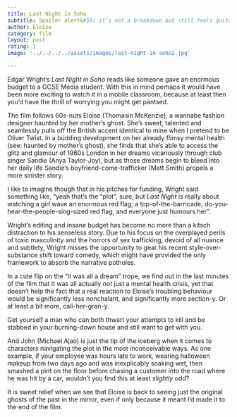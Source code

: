 ```yaml
---
title: Last Night in Soho
subtitle: Spoiler alert&#58; it’s not a breakdown but still feels quite a lot like a breakdown
author: Eloise 
category: film
layout: post
rating: 1
image: '../../../../assets/images/last-night-in-soho2.jpg'

---
```

Edgar Wright’s _Last Night in Soho_ reads like someone gave an enormous budget to a GCSE Media student. With this in mind perhaps it would have been more exciting to watch it in a mobile classroom, because at least then you’d have the thrill of worrying you might get pantsed. 


The film follows 60s-nuts Eloise (Thomasin McKenzie), a wannabe fashion designer haunted by her mother’s ghost. She’s sweet, talented and seamlessly pulls off the British accent identical to mine when I pretend to be Oliver Twist. In a budding development on her already flimsy mental health (see: haunted by mother’s ghost), she finds that she’s able to access the glitz and glamour of 1960s London in her dreams vicariously through club singer Sandie (Anya Taylor-Joy), but as those dreams begin to bleed into her daily life Sandie’s boyfriend-come-trafficker (Matt Smith) propels a more sinister story. 


I like to imagine though that in his pitches for funding, Wright said something like, “yeah that’s the “plot”, sure, but _Last Night_ is really about watching a girl wave an enormous red flag; a top-of-the-barricade, do-you-hear-the-people-sing-sized red flag, and everyone just humours her”. 


Wright’s editing and insane budget has become no more than a kitsch distraction to his senseless story. Due to his focus on the overplayed perils of toxic masculinity and the horrors of sex trafficking, devoid of all nuance and subtlety, Wright misses the opportunity to gear his recent style-over-substance shift toward comedy, which might have provided the only framework to absorb the narrative potholes. 


In a cute flip on the “it was all a dream” trope, we find out in the last minutes of the film that it was all actually _not_ just a mental health crisis, yet that doesn’t help the fact that a real reaction to Eloise’s troubling behaviour would be significantly less nonchalant, and significantly more section-y. Or at least a bit more, call-her-gran-y. 


Get yourself a man who can both thwart your attempts to kill and be stabbed in your burning-down house and still want to get with you. 


And John (Michael Ajao) is just the tip of the iceberg when it comes to characters navigating the plot in the most inconceivable ways. As one example, if your employee was hours late to work, wearing halloween makeup from two days ago and was inexplicably soaking wet, then smashed a pint on the floor before chasing a customer into the road where he was hit by a car, wouldn’t you find this at least _slightly_ odd?


It is sweet relief when we see that Eloise is back to seeing just the original ghosts of the past in the mirror, even if only because it meant I’d made it to the end of the film. 